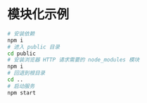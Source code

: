 # 模块化示例

``` bash
# 安装依赖
npm i
# 进入 public 目录
cd public
# 安装浏览器 HTTP 请求需要的 node_modules 模块
npm i
# 回退到根目录
cd ..
# 启动服务
npm start
```